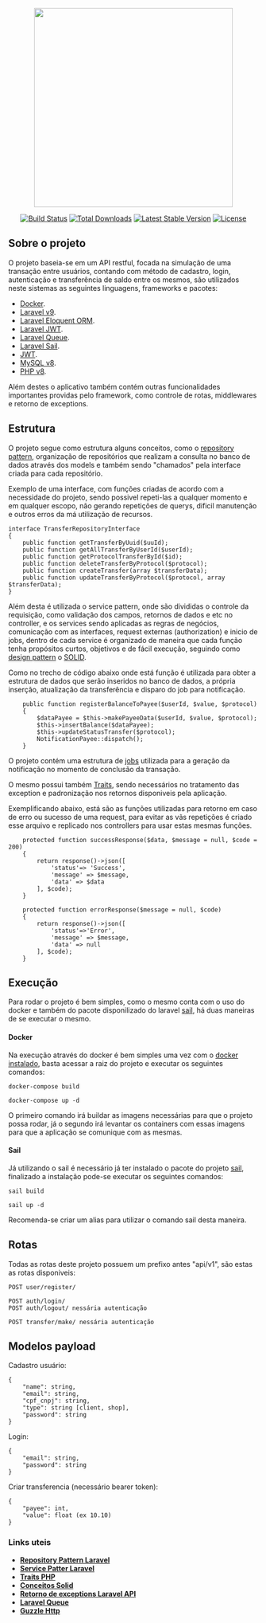 <p align="center"><a href="https://laravel.com" target="_blank"><img src="https://raw.githubusercontent.com/laravel/art/master/logo-lockup/5%20SVG/2%20CMYK/1%20Full%20Color/laravel-logolockup-cmyk-red.svg" width="400"></a></p>

<p align="center">
<a href="https://travis-ci.org/laravel/framework"><img src="https://travis-ci.org/laravel/framework.svg" alt="Build Status"></a>
<a href="https://packagist.org/packages/laravel/framework"><img src="https://img.shields.io/packagist/dt/laravel/framework" alt="Total Downloads"></a>
<a href="https://packagist.org/packages/laravel/framework"><img src="https://img.shields.io/packagist/v/laravel/framework" alt="Latest Stable Version"></a>
<a href="https://packagist.org/packages/laravel/framework"><img src="https://img.shields.io/packagist/l/laravel/framework" alt="License"></a>
</p>

## Sobre o projeto

O projeto baseia-se em um API restful, focada na simulação de uma transação entre usuários, contando com método de cadastro, login, autenticação e transferência de saldo entre os mesmos, são utilizados neste sistemas as seguintes linguagens, frameworks e pacotes:

- [Docker](https://www.docker.com).
- [Laravel v9](https://laravel.com/docs/9.x).
- [Laravel Eloquent ORM](https://laravel.com/docs/9.x/eloquent#retrieving-or-creating-models).
- [Laravel JWT](https://github.com/tymondesigns/jwt-auth).
- [Laravel Queue](https://laravel.com/docs/9.x/queues).
- [Laravel Sail](https://laravel.com/docs/9.x/sail).
- [JWT](https://jwt.io).
- [MySQL v8](https://www.mysql.com).
- [PHP v8](https://www.php.net).


Além destes o aplicativo também contém outras funcionalidades importantes providas pelo framework, como controle de rotas, middlewares e retorno de exceptions.

## Estrutura

O projeto segue como estrutura alguns conceitos, como o [repository pattern](https://renicius-pagotto.medium.com/entendendo-o-repository-pattern-fcdd0c36b63b), organização de repositórios que realizam a consulta no banco de dados através dos models e também sendo "chamados" pela interface criada para cada repositório.

Exemplo de uma interface, com funções criadas de acordo com a necessidade do projeto, sendo possivel repeti-las a qualquer momento e em qualquer escopo, não gerando repetições de querys, dificil manutenção e outros erros da má utilização de recursos.
````
interface TransferRepositoryInterface
{
    public function getTransferByUuid($uuId);
    public function getAllTransferByUserId($userId);
    public function getProtocolTransferById($id);
    public function deleteTransferByProtocol($protocol);
    public function createTransfer(array $transferData);
    public function updateTransferByProtocol($protocol, array $transferData);
}
````

Além desta é utilizada o service pattern, onde são divididas o controle da requisição, como validação dos campos, retornos de dados e etc no controller, e os services sendo aplicadas as regras de negócios, comunicação com as interfaces, request externas (authorization) e inicio de jobs, dentro de cada service é organizado de maneira que cada função tenha propósitos curtos, objetivos e de fácil execução, seguindo como [design pattern](https://www.opus-software.com.br/design-patterns/) o [SOLID](https://medium.com/desenvolvendo-com-paixao/o-que-é-solid-o-guia-completo-para-você-entender-os-5-princípios-da-poo-2b937b3fc530).

Como no trecho de código abaixo onde está função é utilizada para obter a estrutura de dados que serão inseridos no banco de dados, a própria inserção, atualização da transferência e disparo do job para notificação.

````
    public function registerBalanceToPayee($userId, $value, $protocol)
    {
        $dataPayee = $this->makePayeeData($userId, $value, $protocol);
        $this->insertBalance($dataPayee);
        $this->updateStatusTransfer($protocol);
        NotificationPayee::dispatch();
    }
````
O projeto contém uma estrutura de [jobs](https://laravel.com/docs/9.x/queues) utilizada para a geração da notificação no momento de conclusão da transação.

O mesmo possui também [Traits](https://www.treinaweb.com.br/blog/quando-usar-traits-no-php), sendo necessários no tratamento das exception e padronização nos retornos disponiveis pela aplicação.

Exemplificando abaixo, está são as funções utilizadas para retorno em caso de erro ou sucesso de uma request, para evitar as vãs repetições é criado esse arquivo e replicado nos controllers para usar estas mesmas funções. 

````
    protected function successResponse($data, $message = null, $code = 200)
	{
		return response()->json([
			'status'=> 'Success',
			'message' => $message,
			'data' => $data
		], $code);
	}

	protected function errorResponse($message = null, $code)
	{
		return response()->json([
			'status'=>'Error',
			'message' => $message,
			'data' => null
		], $code);
	}
````

## Execução

Para rodar o projeto é bem simples, como o mesmo conta com o uso do docker e também do pacote disponilizado do laravel [sail](https://laravel.com/docs/9.x/sail), há duas maneiras de se executar o mesmo.

#### Docker

Na execução através do docker é bem simples uma vez com o [docker instalado](https://docs.docker.com/get-docker/), basta acessar a raiz do projeto e executar os seguintes comandos:

````
docker-compose build 
````
````
docker-compose up -d
````
O primeiro comando irá buildar as imagens necessárias para que o projeto possa rodar, já o segundo irá levantar os containers com essas imagens para que a aplicação se comunique com as mesmas.

#### Sail

Já utilizando o sail é necessário já ter instalado o pacote do projeto [sail](https://github.com/laravel/sail), finalizado a instalação pode-se executar os seguintes comandos:

````
sail build
````

````
sail up -d
````

Recomenda-se criar um alias para utilizar o comando sail desta maneira.


## Rotas

Todas as rotas deste projeto possuem um prefixo antes "api/v1", são estas as rotas disponiveis:
````
POST user/register/

POST auth/login/ 
POST auth/logout/ nessária autenticação

POST transfer/make/ nessária autenticação
````

## Modelos payload

Cadastro usuário:
````
{
    "name": string,
    "email": string,
    "cpf_cnpj": string,
    "type": string [client, shop],
    "password": string
}
````
Login:
````
{
    "email": string,
    "password": string
}
````
Criar transferencia (necessário bearer token):
````
{
    "payee": int,
    "value": float (ex 10.10)
}
````

### Links uteis

- **[Repository Pattern Laravel](https://www.twilio.com/blog/repository-pattern-in-laravel-application)**
- **[Service Patter Laravel](https://medium.com/levantelab/repository-pattern-contracts-e-service-layer-no-laravel-6-670aa9f50173)**
- **[Traits PHP](https://www.treinaweb.com.br/blog/quando-usar-traits-no-php)**
- **[Conceitos Solid](https://medium.com/desenvolvendo-com-paixao/o-que-é-solid-o-guia-completo-para-você-entender-os-5-princípios-da-poo-2b937b3fc530)**
- **[Retorno de exceptions Laravel API](https://laracasts.com/discuss/channels/code-review/best-way-to-handle-rest-api-errors-throwed-from-controller-or-exception)**
- **[Laravel Queue](https://laravel.com/docs/9.x/queues)**
- **[Guzzle Http](https://docs.guzzlephp.org/en/latest/overview.html#requirements)**
